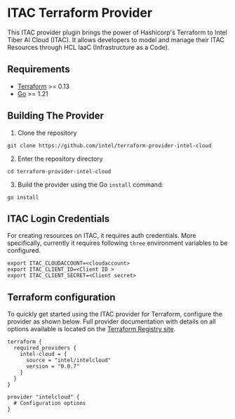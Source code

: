 # ITAC Terraform Provider

This ITAC provider plugin brings the power of Hashicorp's Terraform to Intel Tiber AI Cloud (ITAC). It allows developers to model and manage their ITAC Resources through HCL IaaC (Infrastructure as a Code).

## Requirements

- [Terraform](https://developer.hashicorp.com/terraform/downloads) >= 0.13
- [Go](https://golang.org/doc/install) >= 1.21

## Building The Provider

1. Clone the repository
```shell
git clone https://github.com/intel/terraform-provider-intel-cloud
```

2. Enter the repository directory
```shell
cd terraform-provider-intel-cloud
```

3. Build the provider using the Go `install` command:
```shell
go install
```

## ITAC Login Credentials
For creating resources on ITAC, it requires auth credentials. More specifically, currently it requires following `three` environment variables to be configured.

```
export ITAC_CLOUDACCOUNT=<cloudaccount>
export ITAC_CLIENT_ID=<Client ID >
export ITAC_CLIENT_SECRET=<Client secret>
```


## Terraform configuration

To quickly get started using the ITAC provider for Terraform, configure the provider as shown below. Full provider documentation with details on all options available is located on the [Terraform Registry site](https://registry.terraform.io/providers/intel/intel-cloud/latest/docs).

```hcl
terraform {
  required_providers {
    intel-cloud = {
      source = "intel/intelcloud"
      version = "0.0.7"
    }
  }
}

provider "intelcloud" {
  # Configuration options
}